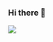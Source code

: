 ### Hi there 👋
<a href="https://github.com/iwytbbtss"><img src="https://img.shields.io/badge/GitHub-181717?style=flat&logo=GitHub&logoColor=white"/></a>

<!--
**iwytbbtss/iwytbbtss** is a ✨ _special_ ✨ repository because its `README.md` (this file) appears on your GitHub profile.

Here are some ideas to get you started:

- 🔭 I’m currently working on ...
- 🌱 I’m currently learning ...
- 👯 I’m looking to collaborate on ...
- 🤔 I’m looking for help with ...
- 💬 Ask me about ...
- 📫 How to reach me: ...
- 😄 Pronouns: ...
- ⚡ Fun fact: ...
-->
